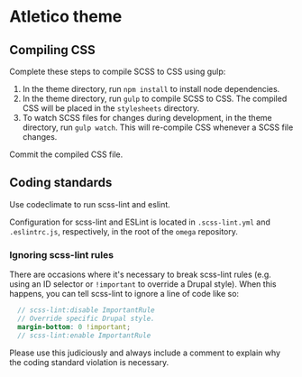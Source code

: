 # Atletico theme

## Compiling CSS

Complete these steps to compile SCSS to CSS using gulp:

1. In the theme directory, run `npm install` to install node dependencies.
2. In the theme directory, run `gulp` to compile SCSS to CSS. The compiled CSS
will be placed in the `stylesheets` directory.
3. To watch SCSS files for changes during development, in the theme directory,
run `gulp watch`. This will re-compile CSS whenever a SCSS file changes.

Commit the compiled CSS file.

## Coding standards

Use codeclimate to run scss-lint and eslint.

Configuration for scss-lint and ESLint is located in `.scss-lint.yml` and
`.eslintrc.js`, respectively, in the root of the `omega` repository.

### Ignoring scss-lint rules

There are occasions where it's necessary to break scss-lint rules (e.g. using
an ID selector or `!important` to override a Drupal style). When this happens,
you can tell scss-lint to ignore a line of code like so:

```scss
  // scss-lint:disable ImportantRule
  // Override specific Drupal style.
  margin-bottom: 0 !important;
  // scss-lint:enable ImportantRule
```

Please use this judiciously and always include a comment to explain why the
coding standard violation is necessary.
